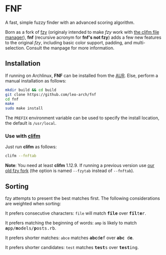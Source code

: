 # FNF
A fast, simple fuzzy finder with an advanced scoring algorithm.

Born as a fork of [fzy](https://github.com/jhawthorn/fzy) (originaly intended to make _fzy_ work with [the clifm file manager](https://github.com/leo-arch/clifm)), **fnf** (recursive acronym for **fnf's not fzy**) adds a few new features to the original _fzy_, including basic color support, padding, and multi-selection. Consult the manpage for more information.

<!---
![](http://i.hawth.ca/u/fzy_animated_demo.svg)

## Why use this over fzf, pick, selecta, ctrlp, ...?

fzy is faster and shows better results than other fuzzy finders.

Most other fuzzy matchers sort based on the length of a match. fzy tries to
find the result the user intended. It does this by favouring matches on
consecutive letters and starts of words. This allows matching using acronyms or
different parts of the path.

A gory comparison of the sorting used by fuzzy finders can be found in [ALGORITHM.md](ALGORITHM.md)

fzy is designed to be used both as an editor plugin and on the command line.
Rather than clearing the screen, fzy displays its interface directly below the current cursor position, scrolling the screen if necessary.
--->

## Installation

If running on Archlinux, **FNF** can be installed from the [AUR](https://aur.archlinux.org/packages/fnf). Else, perform a manual installation as follows:

```sh
mkdir build && cd build
git clone https://github.com/leo-arch/fnf
cd fnf
make
sudo make install
```

The `PREFIX` environment variable can be used to specify the install location,
the default is `/usr/local`.



<!---
## Usage

fzy is a drop in replacement for [selecta](https://github.com/garybernhardt/selecta), and can be used with its [usage examples](https://github.com/garybernhardt/selecta#usage-examples).

### Use with Vim

fzy can be easily integrated with vim.

``` vim
function! FzyCommand(choice_command, vim_command)
  try
    let output = system(a:choice_command . " | fzy ")
  catch /Vim:Interrupt/
    " Swallow errors from ^C, allow redraw! below
  endtry
  redraw!
  if v:shell_error == 0 && !empty(output)
    exec a:vim_command . ' ' . output
  endif
endfunction

nnoremap <leader>e :call FzyCommand("find . -type f", ":e")<cr>
nnoremap <leader>v :call FzyCommand("find . -type f", ":vs")<cr>
nnoremap <leader>s :call FzyCommand("find . -type f", ":sp")<cr>
```

Any program can be used to filter files presented through fzy. [ag (the silver searcher)](https://github.com/ggreer/the_silver_searcher) can be used to ignore files specified by `.gitignore`.

``` vim
nnoremap <leader>e :call FzyCommand("ag . --silent -l -g ''", ":e")<cr>
nnoremap <leader>v :call FzyCommand("ag . --silent -l -g ''", ":vs")<cr>
nnoremap <leader>s :call FzyCommand("ag . --silent -l -g ''", ":sp")<cr>
```
--->

### Use with [clifm](https://github.com/leo-arch/clifm)

Just run **clifm** as follows:

```sh
clifm --fnftab
```

**Note**: You need at least **clifm** 1.12.9. If running a previous version use [our old fzy fork](https://github.com/leo-arch/fzy) (the option is named `--fzytab` instead of `--fnftab`).

## Sorting

fzy attempts to present the best matches first. The following considerations are weighted when sorting:

It prefers consecutive characters: `file` will match <tt><b>file</b></tt> over <tt><b>fil</b>t<b>e</b>r</tt>.

It prefers matching the beginning of words: `amp` is likely to match <tt><b>a</b>pp/<b>m</b>odels/<b>p</b>osts.rb</tt>.

It prefers shorter matches: `abce` matches <tt><b>abc</b>d<b>e</b>f</tt> over <tt><b>abc</b> d<b>e</b></tt>.

It prefers shorter candidates: `test` matches <tt><b>test</b>s</tt> over <tt><b>test</b>ing</b></tt>.
